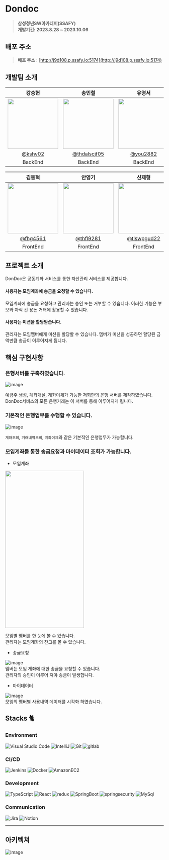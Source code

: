 
# Dondoc

> **삼성청년SW아카데미(SSAFY)** <br/> **개발기간: 2023.8.28 ~ 2023.10.06**

## 배포 주소

> **배포 주소** : [http://j9d108.p.ssafy.io:5174](http://j9d108.p.ssafy.io:5174)

## 개발팀 소개


|                                                            강승현                                                             |                                                            송민철                                                             |                                                            유영서                                                            |
| :---------------------------------------------------------------------------------------------------------------------------: | :---------------------------------------------------------------------------------------------------------------------------: | :--------------------------------------------------------------------------------------------------------------------------: |
| <img width="160px" src="https://github.com/mincheolsong/mincheolsong/assets/80660585/87e8e0d4-6e03-4cf1-bf6d-97610ce60c17" /> | <img width="160px" src="https://github.com/mincheolsong/mincheolsong/assets/80660585/4ca727e0-dbfb-438a-b4df-f74ca3c063ba" /> | <img width="160px" src="https://github.com/mincheolsong/mincheolsong/assets/80660585/14ed2534-dbe4-4b99-b133-80fd6b56187a"/> |
|                                         [@kshv02](https://lab.ssafy.com/kshv02)                                         |                                          [@thdalscjf05](https://lab.ssafy.com/thdalscjf05)                                          |                                      [@you2882](https://lab.ssafy.com/you2882)                                       |
|                                                            BackEnd                                                            |                                                            BackEnd                                                            |                                                           BackEnd                                                            |

김동혁                                                             |                                                            안영기                                                             |                                                            신제형                                                            |
| :---------------------------------------------------------------------------------------------------------------------------: | :---------------------------------------------------------------------------------------------------------------------------: | :--------------------------------------------------------------------------------------------------------------------------: |
| <img width="160px" src="https://github.com/mincheolsong/mincheolsong/assets/80660585/08b72794-e12f-4cc0-867f-11b77721b34d" /> | <img width="160px" src="https://github.com/mincheolsong/mincheolsong/assets/80660585/8ac1f0bd-5e2c-49cc-bf5c-3d30bd46750c" /> | <img width="160px" src="https://github.com/mincheolsong/mincheolsong/assets/80660585/23d95afd-6ccf-402c-b970-c6142268ef62"/> |
|                                         [@fhg4561](https://lab.ssafy.com/fhg4561)                                         |                                          [@thfl9281 ](https://lab.ssafy.com/thfl9281 )                                          |                                      [@tlswpgud22](https://lab.ssafy.com/tlswpgud22)                                       |
|                                                            FrontEnd                                                            |                                                            FrontEnd                                                            |                                                           FrontEnd                                                            |

## 프로젝트 소개

DonDoc은 공동계좌 서비스를 통한 자산관리 서비스를 제공합니다.

#### 사용자는 모임계좌에 송금을 요청할 수 있습니다.
모임계좌에 송금을 요청하고 관리자는 승인 또는 거부할 수 있습니다. 이러한 기능은 부모와 자식 간 용돈 거래에 활용할 수 있습니다.

#### 사용자는 미션을 할당받습니다.
관리자는 모임멤버에게 미션을 할당할 수 있습니다. 멤버가 미션을 성공하면 할당된 금액만큼 송금이 이루어지게 됩니다.


## 핵심 구현사항

### 은행서버를 구축하였습니다.

![image](https://github.com/mincheolsong/mincheolsong/assets/80660585/c46a355e-3d8e-4fa6-8933-2f714573655e)

예금주 생성, 계좌개설, 계좌이체가 가능한 저희만의 은행 서버를 제작하였습니다.  
DonDoc서비스의 모든 은행거래는 이 서버를 통해 이루어지게 됩니다.

### 기본적인 은행업무를 수행할 수 있습니다.

![image](https://github.com/mincheolsong/mincheolsong/assets/80660585/849447f1-c4b0-4359-90a9-ddfc48b22a99)

`계좌조회`, `거래내역조회`, `계좌이체`와 같은 기본적인 은행업무가 가능합니다.

### 모임계좌를 통한 송금요청과 마이데이터 조회가 가능합니다.

- 모임계좌

<img src="https://github.com/mincheolsong/mincheolsong/assets/80660585/a634628e-8535-4db9-87ea-766fe7d6d01e" width="250" height="500">  
  
모임별 멤버를 한 눈에 볼 수 있습니다.  
관리자는 모임계좌의 잔고를 볼 수 있습니다.

- 송금요청

![image](https://github.com/mincheolsong/mincheolsong/assets/80660585/6239c157-6b88-4792-a30c-bb73cfe6e1db)  
멤버는 모임 계좌에 대한 송금을 요청할 수 있습니다.  
관리자의 승인이 이루어 져야 송금이 발생합니다.

- 마이데이터

![image](https://github.com/mincheolsong/mincheolsong/assets/80660585/524d805f-1657-430b-9ec1-97f31dafba0f)  
모임의 멤버별 사용내역 데이터를 시각화 하였습니다.

## Stacks 🐈

### Environment

![Visual Studio Code](https://img.shields.io/badge/Visual%20Studio%20Code-007ACC?style=for-the-badge&logo=Visual%20Studio%20Code&logoColor=white)
![IntelliJ](https://img.shields.io/badge/IntelliJ-181717?style=for-the-badge&logo=intellijidea&logoColor=#000000)
![Git](https://img.shields.io/badge/Git-F05032?style=for-the-badge&logo=Git&logoColor=white)
![gitlab](https://img.shields.io/badge/gitlab-FC6D26?style=for-the-badge&logo=gitlab&logoColor=BLACK)

### CI/CD

![Jenkins](https://img.shields.io/badge/Jenkins-D24939?style=for-the-badge&logo=jenkins&logoColor=white)
![Docker](https://img.shields.io/badge/Docker-2496ED?style=for-the-badge&logo=docker&logoColor=white)
![AmazonEC2](https://img.shields.io/badge/AmazonEC2-FF9900?style=for-the-badge&logo=amazonec2&logoColor=white)

### Development

![TypeScript](https://img.shields.io/badge/TypeScript-F7DF1E?style=for-the-badge&logo=typescript&logoColor=white)
![React](https://img.shields.io/badge/React-20232A?style=for-the-badge&logo=react&logoColor=61DAFB)
![redux](https://img.shields.io/badge/redux-764ABC?style=for-the-badge&logo=redux&logoColor=61DAFB)
![SpringBoot](https://img.shields.io/badge/SpringBoot-6DB33F?style=for-the-badge&logo=SpringBoot&logoColor=black)
![springsecurity](https://img.shields.io/badge/springsecurity-6DB33F?style=for-the-badge&logo=springsecurity&logoColor=white)
![MySql](https://img.shields.io/badge/MySql-4479A1?style=for-the-badge&logo=MySql&logoColor=black)

### Communication

![Jira](https://img.shields.io/badge/jira-4A154B?style=for-the-badge&logo=jirasoftware&logoColor=blue)
![Notion](https://img.shields.io/badge/Notion-000000?style=for-the-badge&logo=Notion&logoColor=white)

---

## 아키텍쳐

![image](https://github.com/mincheolsong/mincheolsong/assets/80660585/d6d968b7-937d-4661-8586-53de2bbc1000)
